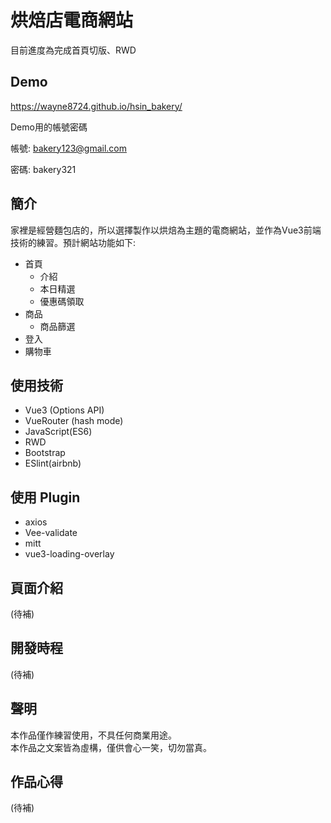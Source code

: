 # 烘焙店電商網站

目前進度為完成首頁切版、RWD

## Demo
<https://wayne8724.github.io/hsin_bakery/>

Demo用的帳號密碼  

帳號: bakery123@gmail.com  

密碼: bakery321  

## 簡介
家裡是經營麵包店的，所以選擇製作以烘焙為主題的電商網站，並作為Vue3前端技術的練習。預計網站功能如下:

  + 首頁
    + 介紹
    + 本日精選 
    + 優惠碼領取
  + 商品
    + 商品篩選
  + 登入
  + 購物車

## 使用技術

  + Vue3 (Options API)
  + VueRouter (hash mode)
  + JavaScript(ES6)
  + RWD
  + Bootstrap
  + ESlint(airbnb)

## 使用 Plugin

  + axios
  + Vee-validate
  + mitt
  + vue3-loading-overlay

## 頁面介紹
(待補)

## 開發時程
(待補)

## 聲明

本作品僅作練習使用，不具任何商業用途。  
本作品之文案皆為虛構，僅供會心一笑，切勿當真。

 ## 作品心得
 (待補)
